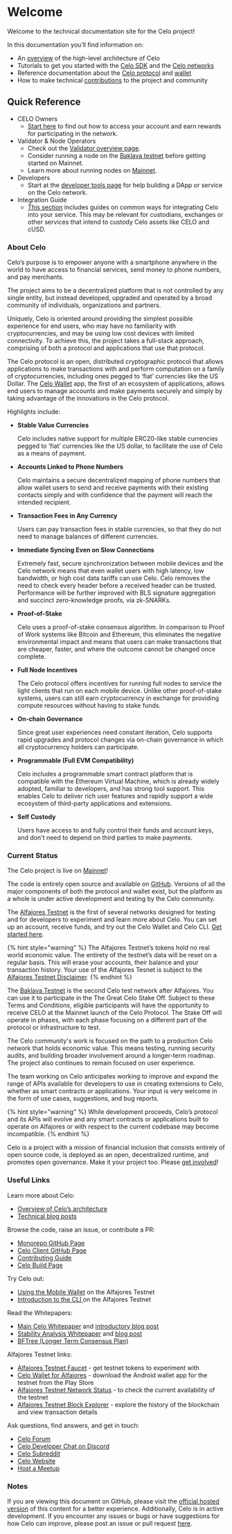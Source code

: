 # Welcome

Welcome to the technical documentation site for the Celo project!

In this documentation you’ll find information on:

- An [overview](overview.md) of the high-level architecture of Celo
- Tutorials to get you started with the [Celo SDK](developer-resources/start.md) and the [Celo networks](getting-started/choosing-a-network.md)
- Reference documentation about the [Celo protocol](celo-codebase/protocol/) and [wallet](celo-codebase/wallet/)
- How to make technical [contributions](community/contributing.md) to the project and community

## Quick Reference

- CELO Owners
  - [Start here](celo-holder-guide/quick-start.md) to find out how to access your account and earn rewards for participating in the network.
- Validator & Node Operators
  - Check out the [Validator overview page](validator-guide/overview.md).
  - Consider running a node on the [Baklava testnet](getting-started/baklava-testnet.md) before getting started on Mainnet.
  - Learn more about running nodes on [Mainnet](getting-started/mainnet.md).
- Developers
  - Start at the [developer tools page](developer-resources/overview.md) for help building a DApp or service on the Celo network.
- Integration Guide
  - [This section](developer-resources/integrations/integrations.md) includes guides on common ways for integrating Celo into your service. This may be relevant for custodians, exchanges or other services that intend to custody Celo assets like CELO and cUSD.

### About Celo

Celo’s purpose is to empower anyone with a smartphone anywhere in the world to have access to financial services, send money to phone numbers, and pay merchants.

The project aims to be a decentralized platform that is not controlled by any single entity, but instead developed, upgraded and operated by a broad community of individuals, organizations and partners.

Uniquely, Celo is oriented around providing the simplest possible experience for end users, who may have no familiarity with cryptocurrencies, and may be using low cost devices with limited connectivity. To achieve this, the project takes a full-stack approach, comprising of both a protocol and applications that use that protocol.

The Celo protocol is an open, distributed cryptographic protocol that allows applications to make transactions with and perform computation on a family of cryptocurrencies, including ones pegged to ‘fiat’ currencies like the US Dollar. The [Celo Wallet](http://celo.org/build/wallet) app, the first of an ecosystem of applications, allows end users to manage accounts and make payments securely and simply by taking advantage of the innovations in the Celo protocol.

Highlights include:

- **Stable Value Currencies**

  Celo includes native support for multiple ERC20-like stable currencies pegged to ‘fiat’ currencies like the US dollar, to facilitate the use of Celo as a means of payment.

- **Accounts Linked to Phone Numbers**

  Celo maintains a secure decentralized mapping of phone numbers that allow wallet users to send and receive payments with their existing contacts simply and with confidence that the payment will reach the intended recipient.

- **Transaction Fees in Any Currency**

  Users can pay transaction fees in stable currencies, so that they do not need to manage balances of different currencies.

- **Immediate Syncing Even on Slow Connections**

  Extremely fast, secure synchronization between mobile devices and the Celo network means that even wallet users with high latency, low bandwidth, or high cost data tariffs can use Celo. Celo removes the need to check every header before a received header can be trusted. Performance will be further improved with BLS signature aggregation and succinct zero-knowledge proofs, via zk-SNARKs.

- **Proof-of-Stake**

  Celo uses a proof-of-stake consensus algorithm. In comparison to Proof of Work systems like Bitcoin and Ethereum, this eliminates the negative environmental impact and means that users can make transactions that are cheaper, faster, and where the outcome cannot be changed once complete.

- **Full Node Incentives**

  The Celo protocol offers incentives for running full nodes to service the light clients that run on each mobile device. Unlike other proof-of-stake systems, users can still earn cryptocurrency in exchange for providing compute resources without having to stake funds.

- **On-chain Governance**

  Since great user experiences need constant iteration, Celo supports rapid upgrades and protocol changes via on-chain governance in which all cryptocurrency holders can participate.

- **Programmable \(Full EVM Compatibility\)**

  Celo includes a programmable smart contract platform that is compatible with the Ethereum Virtual Machine, which is already widely adopted, familiar to developers, and has strong tool support. This enables Celo to deliver rich user features and rapidly support a wide ecosystem of third-party applications and extensions.

- **Self Custody**

  Users have access to and fully control their funds and account keys, and don't need to depend on third parties to make payments.

### Current Status

The Celo project is live on [Mainnet](https://medium.com/celoorg/its-official-celo-mainnet-is-here-6a3a71763f68)!

The code is entirely open source and available on [GitHub](https://github.com/celo-org). Versions of all the major components of both the protocol and wallet exist, but the platform as a whole is under active development and testing by the Celo community.

The [Alfajores Testnet](getting-started/alfajores-testnet.md) is the first of several networks designed for testing and for developers to experiment and learn more about Celo. You can set up an account, receive funds, and try out the Celo Wallet and Celo CLI. [Get started here](getting-started/faucet.md).

{% hint style="warning" %}
The Alfajores Testnet’s tokens hold no real world economic value. The entirety of the testnet’s data will be reset on a regular basis. This will erase your accounts, their balance and your transaction history. Your use of the Alfajores Tesnet is subject to the [Alfajores Testnet Disclaimer](important-information/alfajores-testnet-disclaimer.md).
{% endhint %}

The [Baklava Testnet](getting-started/baklava-testnet.md) is the second Celo test network after Alfajores. You can use it to participate in the The Great Celo Stake Off. Subject to these Terms and Conditions, eligible participants will have the opportunity to receive CELO at the Mainnet launch of the Celo Protocol. The Stake Off will operate in phases, with each phase focusing on a different part of the protocol or infrastructure to test.

The Celo community's work is focused on the path to a production Celo network that holds economic value. This means testing, running security audits, and building broader involvement around a longer-term roadmap. The project also continues to remain focused on user experience.

The team working on Celo anticipates working to improve and expand the range of APIs available for developers to use in creating extensions to Celo, whether as smart contracts or applications. Your input is very welcome in the form of use cases, suggestions, and bug reports.

{% hint style="warning" %}
While development proceeds, Celo’s protocol and its APIs will evolve and any smart contracts or applications built to operate on Alfajores or with respect to the current codebase may become incompatible.
{% endhint %}

Celo is a project with a mission of financial inclusion that consists entirely of open source code, is deployed as an open, decentralized runtime, and promotes open governance. Make it your project too. Please [get involved](community/contributing.md)!

### Useful Links <a id="useful-links"></a>

Learn more about Celo:

- [Overview of Celo’s architecture ](overview.md)
- [Technical blog posts](https://medium.com/celoorg/technology/home)

Browse the code, raise an issue, or contribute a PR:

- [Monorepo GitHub Page](https://github.com/celo-org/celo-monorepo)
- [Celo Client GitHub Page](https://github.com/celo-org/celo-blockchain)
- [Contributing Guide](community/contributing.md)
- [Celo Build Page](https://celo.org/build)

Try Celo out:

- [Using the Mobile Wallet](getting-started/using-the-mobile-wallet.md) on the Alfajores Testnet
- [Introduction to the CLI ](command-line-interface/introduction.md)on the Alfajores Testnet

Read the Whitepapers:

- [Main Celo Whitepaper](https://celo.org/papers/whitepaper) and [introductory blog post](https://medium.com/celohq/a-look-at-the-celo-whitepaper-c0061118ffd4)
- [Stability Analysis Whitepaper](https://celo.org/papers/Celo_Stability_Analysis.pdf) and [blog post](https://medium.com/celohq/a-look-at-the-celo-stability-analysis-white-paper-part-1-23edd5ef8b5)
- [BFTree \(Longer Term Consensus Plan\)](https://storage.googleapis.com/celo_whitepapers/BFTree%20-%20Scaling%20HotStuff%20to%20Millions%20of%20Validators.pdf)

Alfajores Testnet links:

- [Alfajores Testnet Faucet](https://celo.org/build/faucet) - get testnet tokens to experiment with
- [Celo Wallet for Alfajores](https://celo.org/build/wallet) - download the Android wallet app for the testnet from the Play Store
- [Alfajores Testnet Network Status](https://alfajores-celostats.celo-testnet.org) - to check the current availability of the testnet
- [Alfajores Testnet Block Explorer](https://alfajores-blockscout.celo-testnet.org) - explore the history of the blockchain and view transaction details

Ask questions, find answers, and get in touch:

- [Celo Forum](https://forum.celo.org)
- [Celo Developer Chat on Discord](https://discord.gg/JvJ66Wc)
- [Celo Subreddit](https://www.reddit.com/r/celo/)
- [Celo Website](https://celo.org/build)
- [Host a Meetup](https://airtable.com/shrTCM7LddTxOm3r6)

### Notes <a id="notes"></a>

If you are viewing this document on GitHub, please visit the [official hosted version](https://docs.celo.org) of this content for a better experience. Additionally, Celo is in active development. If you encounter any issues or bugs or have suggestions for how Celo can improve, please post an issue or pull request [here](https://github.com/celo-org/celo-monorepo).
